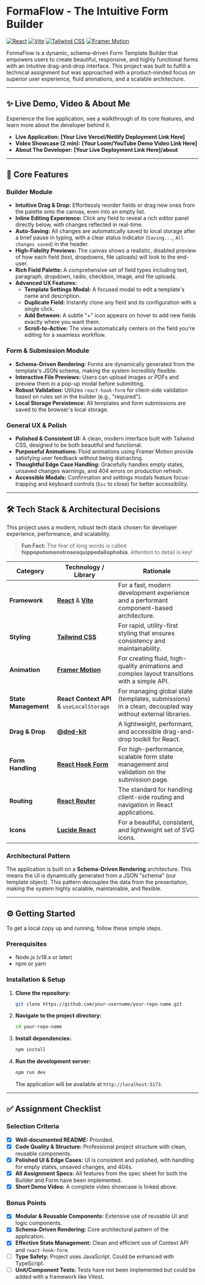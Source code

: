 # FormaFlow - The Intuitive Form Builder

[![React](https://img.shields.io/badge/React-18.2.0-61DAFB?style=for-the-badge&logo=react)](https://reactjs.org/)
[![Vite](https://img.shields.io/badge/Vite-5.2.0-646CFF?style=for-the-badge&logo=vite)](https://vitejs.dev/)
[![Tailwind CSS](https://img.shields.io/badge/Tailwind_CSS-3.4.1-38B2AC?style=for-the-badge&logo=tailwind-css)](https://tailwindcss.com/)
[![Framer Motion](https://img.shields.io/badge/Framer_Motion-10.18.0-0055FF?style=for-the-badge&logo=framer)](https://www.framer.com/motion/)

FormaFlow is a dynamic, schema-driven Form Template Builder that empowers users to create beautiful, responsive, and highly functional forms with an intuitive drag-and-drop interface. This project was built to fulfill a technical assignment but was approached with a product-minded focus on superior user experience, fluid animations, and a scalable architecture.

---

## ✨ Live Demo, Video & About Me

Experience the live application, see a walkthrough of its core features, and learn more about the developer behind it.

*   **Live Application:** **[Your Live Vercel/Netlify Deployment Link Here]**
*   **Video Showcase (2 min):** **[Your Loom/YouTube Demo Video Link Here]**
*   **About The Developer:** **[Your Live Deployment Link Here]/about**

---

## 🚀 Core Features

### Builder Module
*   **Intuitive Drag & Drop:** Effortlessly reorder fields or drag new ones from the palette onto the canvas, even into an empty list.
*   **Inline Editing Experience:** Click any field to reveal a rich editor panel directly below, with changes reflected in real-time.
*   **Auto-Saving:** All changes are automatically saved to local storage after a brief pause in typing, with a clear status indicator (`Saving...`, `All changes saved`) in the header.
*   **High-Fidelity Previews:** The canvas shows a realistic, disabled preview of how each field (text, dropdowns, file uploads) will look to the end-user.
*   **Rich Field Palette:** A comprehensive set of field types including text, paragraph, dropdown, radio, checkbox, image, and file uploads.
*   **Advanced UX Features:**
    *   **Template Settings Modal:** A focused modal to edit a template's name and description.
    *   **Duplicate Field:** Instantly clone any field and its configuration with a single click.
    *   **Add Between:** A subtle "+" icon appears on hover to add new fields exactly where you want them.
    *   **Scroll-to-Active:** The view automatically centers on the field you're editing for a seamless workflow.

### Form & Submission Module
*   **Schema-Driven Rendering:** Forms are dynamically generated from the template's JSON schema, making the system incredibly flexible.
*   **Interactive File Previews:** Users can upload images or PDFs and preview them in a pop-up modal before submitting.
*   **Robust Validation:** Utilizes `react-hook-form` for client-side validation based on rules set in the builder (e.g., "required").
*   **Local Storage Persistence:** All templates and form submissions are saved to the browser's local storage.

### General UX & Polish
*   **Polished & Consistent UI:** A clean, modern interface built with Tailwind CSS, designed to be both beautiful and functional.
*   **Purposeful Animations:** Fluid animations using Framer Motion provide satisfying user feedback without being distracting.
*   **Thoughtful Edge Case Handling:** Gracefully handles empty states, unsaved changes warnings, and 404 errors on production refresh.
*   **Accessible Modals:** Confirmation and settings modals feature focus-trapping and keyboard controls (`Esc` to close) for better accessibility.

---

## 🛠️ Tech Stack & Architectural Decisions

This project uses a modern, robust tech stack chosen for developer experience, performance, and scalability.

> **Fun Fact:** The fear of long words is called **hippopotomonstrosesquippedaliophobia**. Attention to detail is key!

| Category           | Technology / Library                                                                | Rationale                                                                                                 |
| ------------------ | ----------------------------------------------------------------------------------- | --------------------------------------------------------------------------------------------------------- |
| **Framework**      | [**React**](https://reactjs.org/) & [**Vite**](https://vitejs.dev/)                   | For a fast, modern development experience and a performant component-based architecture.                  |
| **Styling**        | [**Tailwind CSS**](https://tailwindcss.com/)                                        | For rapid, utility-first styling that ensures consistency and maintainability.                            |
| **Animation**      | [**Framer Motion**](https://www.framer.com/motion/)                                 | For creating fluid, high-quality animations and complex layout transitions with a simple API.             |
| **State Management** | **React Context API** & `useLocalStorage`                                           | For managing global state (templates, submissions) in a clean, decoupled way without external libraries.  |
| **Drag & Drop**    | [**@dnd-kit**](https://dndkit.com/)                                                 | A lightweight, performant, and accessible drag-and-drop toolkit for React.                                |
| **Form Handling**  | [**React Hook Form**](https://react-hook-form.com/)                                 | For high-performance, scalable form state management and validation on the submission page.               |
| **Routing**        | [**React Router**](https://reactrouter.com/)                                        | The standard for handling client-side routing and navigation in React applications.                       |
| **Icons**          | [**Lucide React**](https://lucide.dev/)                                             | For a beautiful, consistent, and lightweight set of SVG icons.                                            |

### Architectural Pattern
The application is built on a **Schema-Driven Rendering** architecture. This means the UI is dynamically generated from a JSON "schema" (our template object). This pattern decouples the data from the presentation, making the system highly scalable, maintainable, and flexible.

---

## ⚙️ Getting Started

To get a local copy up and running, follow these simple steps.

### Prerequisites

*   Node.js (v18.x or later)
*   npm or yarn

### Installation & Setup

1.  **Clone the repository:**
    ```bash
    git clone https://github.com/your-username/your-repo-name.git
    ```
2.  **Navigate to the project directory:**
    ```bash
    cd your-repo-name
    ```
3.  **Install dependencies:**
    ```bash
    npm install
    ```
4.  **Run the development server:**
    ```bash
    npm run dev
    ```
    The application will be available at `http://localhost:5173`.

---

## ✅ Assignment Checklist

### Selection Criteria
- [x] **Well-documented README:** Provided.
- [x] **Code Quality & Structure:** Professional project structure with clean, reusable components.
- [x] **Polished UI & Edge Cases:** UI is consistent and polished, with handling for empty states, unsaved changes, and 404s.
- [x] **All Assignment Specs:** All features from the spec sheet for both the Builder and Form have been implemented.
- [x] **Short Demo Video:** A complete video showcase is linked above.

### Bonus Points
- [x] **Modular & Reusable Components:** Extensive use of reusable UI and logic components.
- [x] **Schema-Driven Rendering:** Core architectural pattern of the application.
- [x] **Effective State Management:** Clean and efficient use of Context API and `react-hook-form`.
- [ ] **Type Safety:** Project uses JavaScript. Could be enhanced with TypeScript.
- [ ] **Unit/Component Tests:** Tests have not been implemented but could be added with a framework like Vitest.

